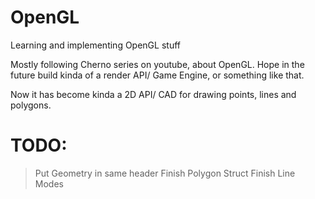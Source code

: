# OpenGL
Learning and implementing OpenGL stuff

Mostly following Cherno series on youtube, about OpenGL.
Hope in the future build kinda of a render API/ Game Engine, or something like that.

Now it has become kinda a 2D API/ CAD for drawing points, lines and polygons.

# TODO:
> Put Geometry in same header
> Finish Polygon Struct
> Finish Line Modes
